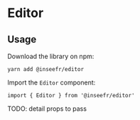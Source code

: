 # Editor

## Usage

Download the library on npm:

```
yarn add @inseefr/editor
```

Import the `Editor` component:

```
import { Editor } from '@inseefr/editor'
```

TODO: detail props to pass
